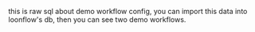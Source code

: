this is raw sql about demo workflow config, you can import this data into loonflow's db, then you can see two demo workflows.